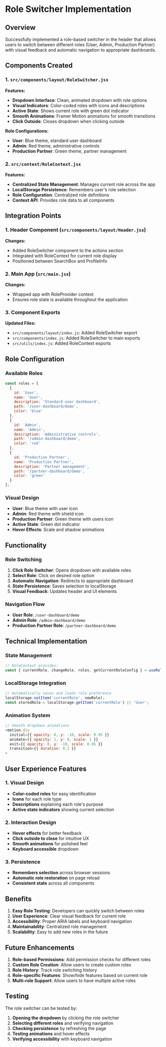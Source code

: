 # Role Switcher Implementation

## Overview
Successfully implemented a role-based switcher in the header that allows users to switch between different roles (User, Admin, Production Partner) with visual feedback and automatic navigation to appropriate dashboards.

## Components Created

### 1. `src/components/layout/RoleSwitcher.jsx`
**Features:**
- **Dropdown Interface**: Clean, animated dropdown with role options
- **Visual Indicators**: Color-coded roles with icons and descriptions
- **Active State**: Shows current role with green dot indicator
- **Smooth Animations**: Framer Motion animations for smooth transitions
- **Click Outside**: Closes dropdown when clicking outside

**Role Configurations:**
- **User**: Blue theme, standard user dashboard
- **Admin**: Red theme, administrative controls  
- **Production Partner**: Green theme, partner management

### 2. `src/context/RoleContext.jsx`
**Features:**
- **Centralized State Management**: Manages current role across the app
- **LocalStorage Persistence**: Remembers user's role selection
- **Role Configuration**: Centralized role definitions
- **Context API**: Provides role data to all components

## Integration Points

### 1. Header Component (`src/components/layout/Header.jsx`)
**Changes:**
- Added RoleSwitcher component to the actions section
- Integrated with RoleContext for current role display
- Positioned between SearchBox and ProfileInfo

### 2. Main App (`src/main.jsx`)
**Changes:**
- Wrapped app with RoleProvider context
- Ensures role state is available throughout the application

### 3. Component Exports
**Updated Files:**
- `src/components/layout/index.js`: Added RoleSwitcher export
- `src/components/index.js`: Added RoleSwitcher to main exports
- `src/utils/index.js`: Added RoleContext exports

## Role Configuration

### Available Roles
```javascript
const roles = [
  {
    id: 'User',
    name: 'User',
    description: 'Standard user dashboard',
    path: '/user-dashboard/demo',
    color: 'blue'
  },
  {
    id: 'Admin', 
    name: 'Admin',
    description: 'Administrative controls',
    path: '/admin-dashboard/demo',
    color: 'red'
  },
  {
    id: 'Production Partner',
    name: 'Production Partner', 
    description: 'Partner management',
    path: '/partner-dashboard/demo',
    color: 'green'
  }
];
```

### Visual Design
- **User**: Blue theme with user icon
- **Admin**: Red theme with shield icon  
- **Production Partner**: Green theme with users icon
- **Active State**: Green dot indicator
- **Hover Effects**: Scale and shadow animations

## Functionality

### Role Switching
1. **Click Role Switcher**: Opens dropdown with available roles
2. **Select Role**: Click on desired role option
3. **Automatic Navigation**: Redirects to appropriate dashboard
4. **State Persistence**: Saves selection to localStorage
5. **Visual Feedback**: Updates header and UI elements

### Navigation Flow
- **User Role**: `/user-dashboard/demo`
- **Admin Role**: `/admin-dashboard/demo`  
- **Production Partner Role**: `/partner-dashboard/demo`

## Technical Implementation

### State Management
```javascript
// RoleContext provides:
const { currentRole, changeRole, roles, getCurrentRoleConfig } = useRole();
```

### LocalStorage Integration
```javascript
// Automatically saves and loads role preference
localStorage.setItem('currentRole', newRole);
const storedRole = localStorage.getItem('currentRole') || 'User';
```

### Animation System
```javascript
// Smooth dropdown animations
<motion.div
  initial={{ opacity: 0, y: -10, scale: 0.95 }}
  animate={{ opacity: 1, y: 0, scale: 1 }}
  exit={{ opacity: 0, y: -10, scale: 0.95 }}
  transition={{ duration: 0.2 }}
>
```

## User Experience Features

### 1. Visual Design
- **Color-coded roles** for easy identification
- **Icons** for each role type
- **Descriptions** explaining each role's purpose
- **Active state indicators** showing current selection

### 2. Interaction Design
- **Hover effects** for better feedback
- **Click outside to close** for intuitive UX
- **Smooth animations** for polished feel
- **Keyboard accessible** dropdown

### 3. Persistence
- **Remembers selection** across browser sessions
- **Automatic role restoration** on page reload
- **Consistent state** across all components

## Benefits

1. **Easy Role Testing**: Developers can quickly switch between roles
2. **User Experience**: Clear visual feedback for current role
3. **Accessibility**: Proper ARIA labels and keyboard navigation
4. **Maintainability**: Centralized role management
5. **Scalability**: Easy to add new roles in the future

## Future Enhancements

1. **Role-based Permissions**: Add permission checks for different roles
2. **Custom Role Creation**: Allow users to create custom roles
3. **Role History**: Track role switching history
4. **Role-specific Features**: Show/hide features based on current role
5. **Multi-role Support**: Allow users to have multiple active roles

## Testing

The role switcher can be tested by:
1. **Opening the dropdown** by clicking the role switcher
2. **Selecting different roles** and verifying navigation
3. **Checking persistence** by refreshing the page
4. **Testing animations** and hover effects
5. **Verifying accessibility** with keyboard navigation 